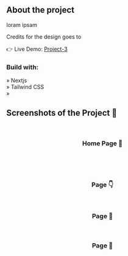 <div align='center'><img src=''/></div>

<h2>About the project</h2>

<p>loram ipsam</p>

<p>Credits for the design goes to <a href=''></a></p>

👉 Live Demo: <a href=''>Project-3</a>

<h3>Build with:</h3>

» Nextjs <br>
» Tailwind CSS <br>
» 

<h2>Screenshots of the Project 📸</h2>
<br>
<h3 align='center'>Home Page 🏡</h3>

<div align='center'>
<img src=''/>
</div>

<br><br>
<h3 align='center'>Page 👇</h3>

<div align='center'>
<img src=''/>

<br>
<br>
<h3 align='center'>Page 🎁</h3>

<div align='center'>
<img src=''/>

<br>
<br>
<h3 align='center'>Page 🛒</h3>

<div align='center'>
<img src=''/>
</div>
